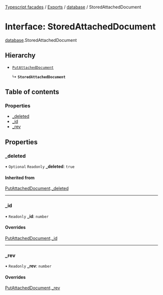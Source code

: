 [Typescript facades](../index.md) / [Exports](../modules.md) / [database](../modules/database.md) / StoredAttachedDocument

# Interface: StoredAttachedDocument

[database](../modules/database.md).StoredAttachedDocument

## Hierarchy

- [`PutAttachedDocument`](database.PutAttachedDocument.md)

  ↳ **`StoredAttachedDocument`**

## Table of contents

### Properties

- [\_deleted](database.StoredAttachedDocument.md#_deleted)
- [\_id](database.StoredAttachedDocument.md#_id)
- [\_rev](database.StoredAttachedDocument.md#_rev)

## Properties

### \_deleted

• `Optional` `Readonly` **\_deleted**: ``true``

#### Inherited from

[PutAttachedDocument](database.PutAttachedDocument.md).[_deleted](database.PutAttachedDocument.md#_deleted)

___

### \_id

• `Readonly` **\_id**: `number`

#### Overrides

[PutAttachedDocument](database.PutAttachedDocument.md).[_id](database.PutAttachedDocument.md#_id)

___

### \_rev

• `Readonly` **\_rev**: `number`

#### Overrides

[PutAttachedDocument](database.PutAttachedDocument.md).[_rev](database.PutAttachedDocument.md#_rev)
